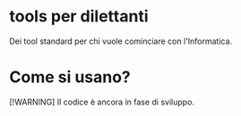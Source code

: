 # tools per dilettanti
 Dei tool standard per chi vuole cominciare con l'Informatica.

# Come si usano?

[!WARNING]
Il codice è ancora in fase di sviluppo.